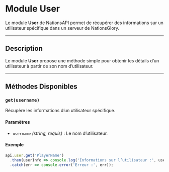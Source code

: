 # Module User

<note type="info">Le module **User** de NationsAPI permet de récupérer des informations sur un utilisateur spécifique dans un serveur de NationsGlory.</note>

---

## Description

Le module **User** propose une méthode simple pour obtenir les détails d’un utilisateur à partir de son nom d’utilisateur.

---

## Méthodes Disponibles

### `get(username)`

Récupère les informations d’un utilisateur spécifique.

#### Paramètres
- `username` *(string, requis)* : Le nom d’utilisateur.

#### Exemple
```javascript
api.user.get('PlayerName')
  .then(userInfo => console.log('Informations sur l’utilisateur :', userInfo))
  .catch(err => console.error('Erreur :', err));
```
